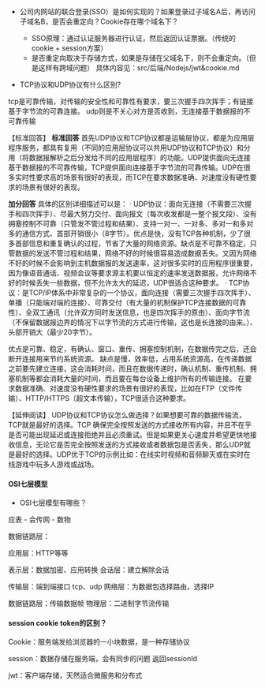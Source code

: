 - 公司内网站的联合登录(SSO）是如何实现的？如果登录过子域名A后，再访问子域名B，是否会重定向？Cookie存在哪个域名下？

    - SSO原理：通过认证服务器进行认证，然后返回认证票据。（传统的cookie + session方案）
    - 是否重定向取决于存储方式，如果是存储在父域名下，则不会重定向。（但是这样有跨域问题）
具体内容见：src/后端/Nodejs/jwt&cookie.md

- TCP协议和UDP协议有什么区别?

tcp是可靠传输，对传输的安全性和可靠性有要求，要三次握手四次挥手；有链接基于字节流的可靠连接。
udp则是不关心对方是否收到，无连接基于数据报的不可靠传输

【标准回答】
<b>标准回答</b>
首先UDP协议和TCP协议都是运输层协议，都是为应用层程序服务，都具有复用（不同的应用层协议可以共用UDP协议和TCP协议）和分用（将数据报解析之后分发给不同的应用层程序）的功能。UDP提供面向无连接基于数据报的不可靠传输，TCP提供面向连接基于字节流的可靠传输。UDP在很多实时性要求高的场景有很好的表现，而TCP在要求数据准确、对速度没有硬性要求的场景有很好的表现。

<b>加分回答</b>
具体的区别详细描述可以是：
· UDP协议：面向无连接（不需要三次握手和四次挥手）、尽最大努力交付、面向报文（每次收发都是一整个报文段）、没有拥塞控制不可靠（只管发不管过程和结果）、支持一对一、一对多、多对一和多对多的通信方式、首部开销很小（8字节）。优点是快，没有TCP各种机制，少了很多首部信息和重复确认的过程，节省了大量的网络资源。缺点是不可靠不稳定，只管数据的发送不管过程和结果，网络不好的时候很容易造成数据丢失。又因为网络不好的时候不会影响到主机数据报的发送速率，这对很多实时的应用程序很重要，因为像语音通话、视频会议等要求源主机要以恒定的速率发送数据报，允许网络不好的时候丢失一些数据，但不允许太大的延迟，UDP很适合这种要求。
· TCP协议：是TCP/IP体系中非常复杂的一个协议，面向连接（需要三次握手四次挥手）、单播（只能端对端的连接）、可靠交付（有大量的机制保护TCP连接数据的可靠性）、全双工通讯（允许双方同时发送信息，也是四次挥手的原由）、面向字节流（不保留数据报边界的情况下以字节流的方式进行传输，这也是长连接的由来。）、头部开销大（最少20字节）。

优点是可靠、稳定，有确认、窗口、重传、拥塞控制机制，在数据传完之后，还会断开连接用来节约系统资源。
缺点是慢，效率低，占用系统资源高，在传递数据之前要先建立连接，这会消耗时间，而且在数据传递时，确认机制、重传机制、拥塞机制等都会消耗大量的时间，而且要在每台设备上维护所有的传输连接。
在要求数据准确、对速度没有硬性要求的场景有很好的表现，比如在FTP（文件传输）、HTTP/HTTPS（超文本传输），TCP很适合这种要求。

【延伸阅读】
UDP协议和TCP协议怎么做选择？如果想要可靠的数据传输流，TCP就是最好的选择。TCP 确保完全按照发送的方式接收所有内容，并且不在乎是否可能出现延迟或连接拒绝并且必须重试。但是如果更关心速度并希望更快地接收信息，无论它是否完全按照发送的方式接收或者数据包是否丢失，那么UDP就是最好的选择。UDP优于TCP的示例比如：在线实时视频和音频聊天或在实时在线游戏中玩多人游戏或战场。

#### OSI七层模型
- OSI七层模型有哪些？

应表 - 会传网 - 数物

数据链路层：

应用层：HTTP等等

表示层：数据加密、应用转换
会话层：建立解除会话

传输层：端到端接口 tcp、udp
网络层：为数据包选择路由，选择IP

数据链路层：传输数据帧
物理层：二进制字节流传输


####  session cookie token的区别？
Cookie：服务端发给浏览器的一小块数据，是一种存储协议

session：数据存储在服务端，会有同步的问题
返回sessionId

jwt：客户端存储，天然适合微服务和分布式
